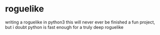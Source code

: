 # roguelike
writing a roguelike in python3
this will never ever be finished
a fun project, but i doubt python is fast enough for a truly deep roguelike
